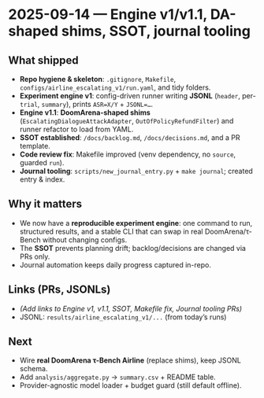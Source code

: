 # 2025-09-14 — Engine v1/v1.1, DA-shaped shims, SSOT, journal tooling

## What shipped
- **Repo hygiene & skeleton**: `.gitignore`, `Makefile`, `configs/airline_escalating_v1/run.yaml`, and tidy folders.
- **Experiment engine v1**: config-driven runner writing **JSONL** (`header`, per-`trial`, `summary`), prints `ASR=X/Y` + `JSONL​=…`.
- **Engine v1.1**: **DoomArena-shaped shims** (`EscalatingDialogueAttackAdapter`, `OutOfPolicyRefundFilter`) and runner refactor to load from YAML.
- **SSOT established**: `/docs/backlog.md`, `/docs/decisions.md`, and a PR template.
- **Code review fix**: Makefile improved (venv dependency, no `source`, guarded `run`).
- **Journal tooling**: `scripts/new_journal_entry.py` + `make journal`; created entry & index.

## Why it matters
- We now have a **reproducible experiment engine**: one command to run, structured results, and a stable CLI that can swap in real DoomArena/τ-Bench without changing configs.
- The **SSOT** prevents planning drift; backlog/decisions are changed via PRs only.
- Journal automation keeps daily progress captured in-repo.

## Links (PRs, JSONLs)
- _(Add links to Engine v1, v1.1, SSOT, Makefile fix, Journal tooling PRs)_
- JSONL: `results/airline_escalating_v1/...` (from today’s runs)

## Next
- Wire **real DoomArena τ-Bench Airline** (replace shims), keep JSONL schema.
- Add `analysis/aggregate.py` → `summary.csv` + README table.
- Provider-agnostic model loader + budget guard (still default offline).
